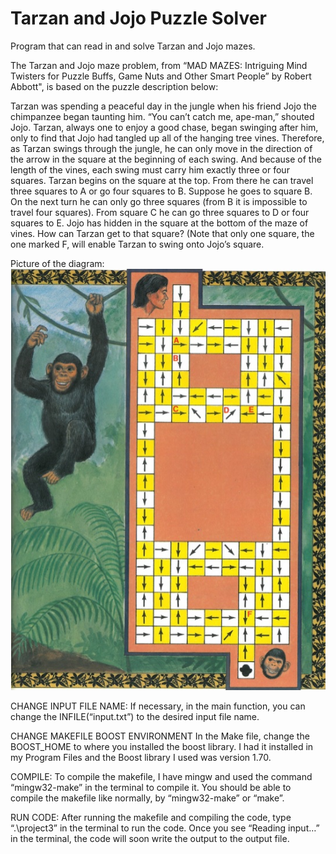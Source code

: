 # Tarzan and Jojo Puzzle Solver
Program that can read in and solve Tarzan and Jojo mazes.

The Tarzan and Jojo maze problem, from “MAD MAZES: Intriguing Mind Twisters for Puzzle Buffs, Game Nuts and Other Smart People” by Robert Abbott", 
is based on the puzzle description below:

  Tarzan was spending a peaceful day in the jungle when his friend Jojo the chimpanzee
  began taunting him. “You can’t catch me, ape-man,” shouted Jojo. Tarzan, always one
  to enjoy a good chase, began swinging after him, only to find that Jojo had tangled up
  all of the hanging tree vines. Therefore, as Tarzan swings through the jungle, he can
  only move in the direction of the arrow in the square at the beginning of each swing.
  And because of the length of the vines, each swing must carry him exactly three or four
  squares.
  Tarzan begins on the square at the top. From there he can travel three squares to A
  or go four squares to B. Suppose he goes to square B. On the next turn he can only go
  three squares (from B it is impossible to travel four squares). From square C he can go
  three squares to D or four squares to E.
  Jojo has hidden in the square at the bottom of the maze of vines. How can Tarzan get
  to that square? (Note that only one square, the one marked F, will enable Tarzan to
  swing onto Jojo’s square.

Picture of the diagram:
![Jojo and Tarzan maze](https://github.com/paper-clips/TarzanAndJojoPuzzleSolver/blob/main/puzzleImage.jpg?raw=true)

CHANGE INPUT FILE NAME:
If necessary, in the main function, you can change the INFILE(“input.txt”) to the desired input file name.

CHANGE MAKEFILE BOOST ENVIRONMENT
In the Make file, change the BOOST_HOME to where you installed the boost library. 
I had it installed in my Program Files and the Boost library I used was version 1.70.

COMPILE:
To compile the makefile, I have mingw and used the command “mingw32-make” in the terminal to compile it. 
You should be able to compile the makefile like normally, by “mingw32-make” or “make”.

RUN CODE:
After running the makefile and compiling the code, type “.\project3” in the terminal to run the code. 
Once you see “Reading input…” in the terminal, the code will soon write the output to the output file. 
